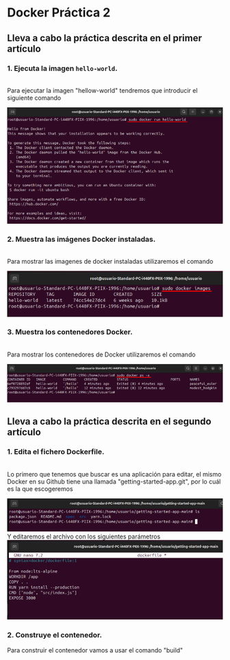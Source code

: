 # Docker Práctica 2

## Lleva a cabo la práctica descrita en el primer artículo

### 1. Ejecuta la imagen `hello-world`.
<br>
Para ejecutar la imagen "hellow-world" tendremos que introducir el siguiente comando
<br>

![Texto alternativo](imagenes1/Screenshot_1.png)
<br>
### 2. Muestra las imágenes Docker instaladas.
<br>
Para mostrar las imagenes de docker instaladas utilizaremos el comando
<br>

![Texto alternativo](imagenes1/Screenshot_2.png)
<br>
### 3. Muestra los contenedores Docker.
<br>
Para mostrar los contenedores de Docker utilizaremos el comando
<br>

![Texto alternativo](imagenes1/Screenshot_3.png)
<br>
## Lleva a cabo la práctica descrita en el segundo artículo

### 1. Edita el fichero Dockerfile.
<br>
Lo primero que tenemos que buscar es una aplicación para editar, el mismo Docker en su Github tiene una llamada "getting-started-app.git", por lo cuál es la que escogeremos
<br>

![Texto alternativo](imagenes1/Screenshot_4.png)
<br>
Y editaremos el archivo con los siguientes parámetros
<br>
![Texto alternativo](imagenes1/Screenshot_5.png)
<br>
### 2. Construye el contenedor.
Para construir el contenedor vamos a usar el comando "build"
<br>

